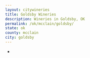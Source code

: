 ```yaml
---
layout: citywineries
title: Goldsby Wineries
description: Wineries in Goldsby, OK
permalink: /ok/mcclain/goldsby/
state: ok
county: mcclain
city: goldsby
---
```

-
